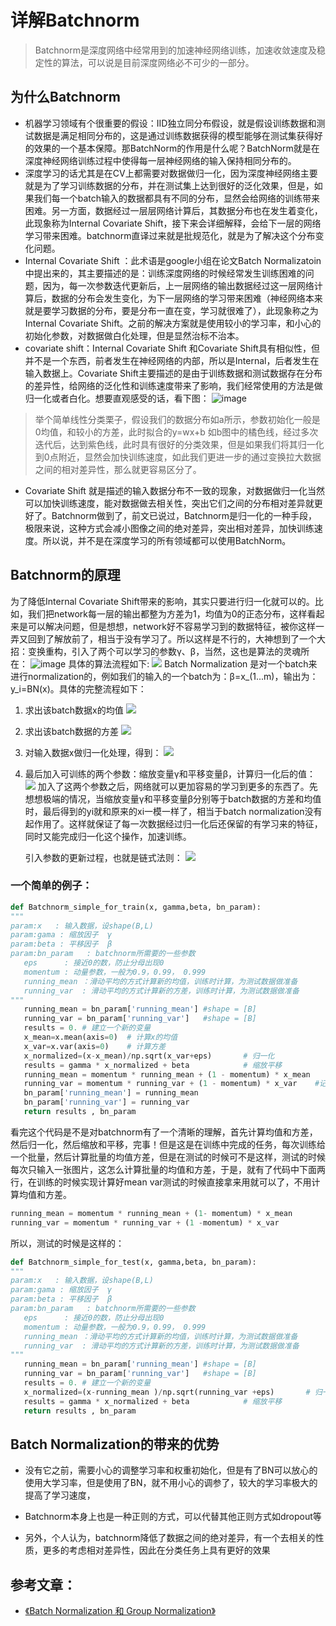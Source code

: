 # 详解Batchnorm
> Batchnorm是深度网络中经常用到的加速神经网络训练，加速收敛速度及稳定性的算法，可以说是目前深度网络必不可少的一部分。
## 为什么Batchnorm
- 机器学习领域有个很重要的假设：IID独立同分布假设，就是假设训练数据和测试数据是满足相同分布的，这是通过训练数据获得的模型能够在测试集获得好的效果的一个基本保障。那BatchNorm的作用是什么呢？BatchNorm就是在深度神经网络训练过程中使得每一层神经网络的输入保持相同分布的。
- 深度学习的话尤其是在CV上都需要对数据做归一化，因为深度神经网络主要就是为了学习训练数据的分布，并在测试集上达到很好的泛化效果，但是，如果我们每一个batch输入的数据都具有不同的分布，显然会给网络的训练带来困难。另一方面，数据经过一层层网络计算后，其数据分布也在发生着变化，此现象称为Internal Covariate Shift，接下来会详细解释，会给下一层的网络学习带来困难。batchnorm直译过来就是批规范化，就是为了解决这个分布变化问题。
- Internal Covariate Shift ：此术语是google小组在论文Batch Normalizatoin 中提出来的，其主要描述的是：训练深度网络的时候经常发生训练困难的问题，因为，每一次参数迭代更新后，上一层网络的输出数据经过这一层网络计算后，数据的分布会发生变化，为下一层网络的学习带来困难（神经网络本来就是要学习数据的分布，要是分布一直在变，学习就很难了），此现象称之为Internal Covariate Shift。之前的解决方案就是使用较小的学习率，和小心的初始化参数，对数据做白化处理，但是显然治标不治本。
- covariate shift：Internal Covariate Shift 和Covariate Shift具有相似性，但并不是一个东西，前者发生在神经网络的内部，所以是Internal，后者发生在输入数据上。Covariate Shift主要描述的是由于训练数据和测试数据存在分布的差异性，给网络的泛化性和训练速度带来了影响，我们经常使用的方法是做归一化或者白化。想要直观感受的话，看下图：
![image](https://imgconvert.csdnimg.cn/aHR0cDovL2FpY2hlbndlaS5vc3MtYXAtc291dGhlYXN0LTEuYWxpeXVuY3MuY29tL2dpdGh1Yi9jaWZhcjEwLWNsYXNzaWZpY2F0aW9uLXRlbnNvcmZsb3ctc2xpbS8yLnBuZw?x-oss-process=image/format,png)
> 举个简单线性分类栗子，假设我们的数据分布如a所示，参数初始化一般是0均值，和较小的方差，此时拟合的y=wx+b
> 如b图中的橘色线，经过多次迭代后，达到紫色线，此时具有很好的分类效果，但是如果我们将其归一化到0点附近，显然会加快训练速度，如此我们更进一步的通过变换拉大数据之间的相对差异性，那么就更容易区分了。
- Covariate Shift 就是描述的输入数据分布不一致的现象，对数据做归一化当然可以加快训练速度，能对数据做去相关性，突出它们之间的分布相对差异就更好了。Batchnorm做到了，前文已说过，Batchnorm是归一化的一种手段，极限来说，这种方式会减小图像之间的绝对差异，突出相对差异，加快训练速度。所以说，并不是在深度学习的所有领域都可以使用BatchNorm。

## Batchnorm的原理
为了降低Internal Covariate Shift带来的影响，其实只要进行归一化就可以的。比如，我们把network每一层的输出都整为方差为1，均值为0的正态分布，这样看起来是可以解决问题，但是想想，network好不容易学习到的数据特征，被你这样一弄又回到了解放前了，相当于没有学习了。所以这样是不行的，大神想到了一个大招：变换重构，引入了两个可以学习的参数γ、β，当然，这也是算法的灵魂所在：
![image](https://img-blog.csdn.net/20180417214133986?watermark/2/text/aHR0cHM6Ly9ibG9nLmNzZG4ubmV0L3JlbWFuZW50ZWQ=/font/5a6L5L2T/fontsize/400/fill/I0JBQkFCMA==/dissolve/70)
具体的算法流程如下:
![](https://img-blog.csdn.net/20180417214248222?watermark/2/text/aHR0cHM6Ly9ibG9nLmNzZG4ubmV0L3JlbWFuZW50ZWQ=/font/5a6L5L2T/fontsize/400/fill/I0JBQkFCMA==/dissolve/70)
 Batch Normalization 是对一个batch来进行normalization的，例如我们的输入的一个batch为：β=x_(1...m)，输出为：y_i=BN(x)。具体的完整流程如下：

 1. 求出该batch数据x的均值
![](https://img-blog.csdn.net/20180417214812576?watermark/2/text/aHR0cHM6Ly9ibG9nLmNzZG4ubmV0L3JlbWFuZW50ZWQ=/font/5a6L5L2T/fontsize/400/fill/I0JBQkFCMA==/dissolve/70)
2. 求出该batch数据的方差
![](https://img-blog.csdn.net/20180417214842955?watermark/2/text/aHR0cHM6Ly9ibG9nLmNzZG4ubmV0L3JlbWFuZW50ZWQ=/font/5a6L5L2T/fontsize/400/fill/I0JBQkFCMA==/dissolve/70)
3. 对输入数据x做归一化处理，得到：
![](https://img-blog.csdn.net/20180417214947300?watermark/2/text/aHR0cHM6Ly9ibG9nLmNzZG4ubmV0L3JlbWFuZW50ZWQ=/font/5a6L5L2T/fontsize/400/fill/I0JBQkFCMA==/dissolve/70)
4. 最后加入可训练的两个参数：缩放变量γ和平移变量β，计算归一化后的值：
![](https://img-blog.csdn.net/20180417215236561?watermark/2/text/aHR0cHM6Ly9ibG9nLmNzZG4ubmV0L3JlbWFuZW50ZWQ=/font/5a6L5L2T/fontsize/400/fill/I0JBQkFCMA==/dissolve/70) 
加入了这两个参数之后，网络就可以更加容易的学习到更多的东西了。先想想极端的情况，当缩放变量γ和平移变量β分别等于batch数据的方差和均值时，最后得到的yi就和原来的xi一模一样了，相当于batch normalization没有起作用了。这样就保证了每一次数据经过归一化后还保留的有学习来的特征，同时又能完成归一化这个操作，加速训练。

    引入参数的更新过程，也就是链式法则：
![](https://img-blog.csdn.net/20180417220023946?watermark/2/text/aHR0cHM6Ly9ibG9nLmNzZG4ubmV0L3JlbWFuZW50ZWQ=/font/5a6L5L2T/fontsize/400/fill/I0JBQkFCMA==/dissolve/70)
### 一个简单的例子：
```python
def Batchnorm_simple_for_train(x, gamma,beta, bn_param):
"""
param:x   : 输入数据，设shape(B,L)
param:gama : 缩放因子  γ
param:beta : 平移因子  β
param:bn_param   : batchnorm所需要的一些参数
   eps      : 接近0的数，防止分母出现0
   momentum : 动量参数，一般为0.9，0.99， 0.999
   running_mean ：滑动平均的方式计算新的均值，训练时计算，为测试数据做准备
   running_var  : 滑动平均的方式计算新的方差，训练时计算，为测试数据做准备
"""
   running_mean = bn_param['running_mean'] #shape = [B]
   running_var = bn_param['running_var']   #shape = [B]
   results = 0. # 建立一个新的变量
   x_mean=x.mean(axis=0)  # 计算x的均值
   x_var=x.var(axis=0)    # 计算方差
   x_normalized=(x-x_mean)/np.sqrt(x_var+eps)       # 归一化
   results = gamma * x_normalized + beta            # 缩放平移
   running_mean = momentum * running_mean + (1 - momentum) * x_mean
   running_var = momentum * running_var + (1 - momentum) * x_var    #记录新的值
   bn_param['running_mean'] = running_mean
   bn_param['running_var'] = running_var   
   return results , bn_param
```
看完这个代码是不是对batchnorm有了一个清晰的理解，首先计算均值和方差，然后归一化，然后缩放和平移，完事！但是这是在训练中完成的任务，每次训练给一个批量，然后计算批量的均值方差，但是在测试的时候可不是这样，测试的时候每次只输入一张图片，这怎么计算批量的均值和方差，于是，就有了代码中下面两行，在训练的时候实现计算好mean var测试的时候直接拿来用就可以了，不用计算均值和方差。
```python
running_mean = momentum * running_mean + (1- momentum) * x_mean
running_var = momentum * running_var + (1 -momentum) * x_var
```
所以，测试的时候是这样的：
```python
def Batchnorm_simple_for_test(x, gamma,beta, bn_param):
"""
param:x   : 输入数据，设shape(B,L)
param:gama : 缩放因子  γ
param:beta : 平移因子  β
param:bn_param   : batchnorm所需要的一些参数
   eps      : 接近0的数，防止分母出现0
   momentum : 动量参数，一般为0.9，0.99， 0.999
   running_mean ：滑动平均的方式计算新的均值，训练时计算，为测试数据做准备
   running_var  : 滑动平均的方式计算新的方差，训练时计算，为测试数据做准备
"""
   running_mean = bn_param['running_mean'] #shape = [B]
   running_var = bn_param['running_var']   #shape = [B]
   results = 0. # 建立一个新的变量
   x_normalized=(x-running_mean )/np.sqrt(running_var +eps)       # 归一化
   results = gamma * x_normalized + beta            # 缩放平移
   return results , bn_param
```
## Batch Normalization的带来的优势
- 没有它之前，需要小心的调整学习率和权重初始化，但是有了BN可以放心的使用大学习率，但是使用了BN，就不用小心的调参了，较大的学习率极大的提高了学习速度，

- Batchnorm本身上也是一种正则的方式，可以代替其他正则方式如dropout等

- 另外，个人认为，batchnorm降低了数据之间的绝对差异，有一个去相关的性质，更多的考虑相对差异性，因此在分类任务上具有更好的效果

## 参考文章：
- [《Batch Normalization 和 Group Normalization》](https://blog.csdn.net/remanented/article/details/79980486)
